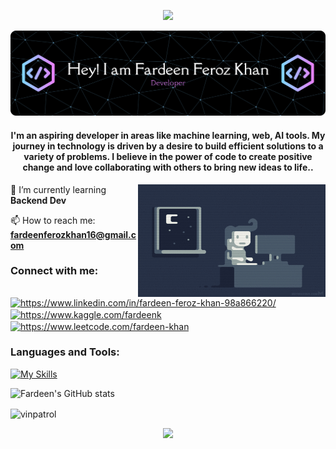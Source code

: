 <p align="center">
    <img src="https://capsule-render.vercel.app/api?type=waving&height=150&width=500&color=0:146626,100:2EC21D&section=header" />
</p>

![Header](./github-header-banner.png)



<h4 align="center">I'm an aspiring developer in areas like machine learning, web, AI tools. My journey in technology is driven by a desire to build efficient solutions to a variety of problems. I believe in the power of code to create positive change and love collaborating with others to bring new ideas to life..</h4>
<img align="right" alt="coding" width="300" height="180" style="border-radius: 15" src="./coding.gif" />

🌱 I’m currently learning **Backend Dev**

📫 How to reach me: **fardeenferozkhan16@gmail.com**

<h3 align="left">Connect with me:</h3>
<p align="left">
<a href="https://www.linkedin.com/in/fardeen-feroz-khan-98a866220/" target="blank"><img align="center" src="https://raw.githubusercontent.com/rahuldkjain/github-profile-readme-generator/master/src/images/icons/Social/linked-in-alt.svg" alt="https://www.linkedin.com/in/fardeen-feroz-khan-98a866220/" height="30" width="40" /></a>
<a href="https://kaggle.com/fardeenk" target="blank"><img align="center" src="https://raw.githubusercontent.com/rahuldkjain/github-profile-readme-generator/master/src/images/icons/Social/kaggle.svg" alt="https://www.kaggle.com/fardeenk" height="30" width="40" /></a>
<a href="https://leetcode.com/u/fardeen-khan/" target="blank"><img align="center" src="https://raw.githubusercontent.com/rahuldkjain/github-profile-readme-generator/master/src/images/icons/Social/leet-code.svg" alt="https://www.leetcode.com/fardeen-khan" height="30" width="40" /></a>
</p>

<h3 align="left">Languages and Tools:</h3>

[![My Skills](https://skillicons.dev/icons?i=python,cpp,java,js,html,css,react,express,flask,sklearn,tensorflow,mysql,postgres,mongodb,postman )](https://skillicons.dev)

![Fardeen's GitHub stats](https://github-readme-stats.vercel.app/api?username=vinpatrol)

<p><img align="center" src="https://github-readme-streak-stats.herokuapp.com/?user=vinpatrol&" alt="vinpatrol" /></p>


<!--
**vinpatrol/vinpatrol** is a ✨ _special_ ✨ repository because its `README.md` (this file) appears on your GitHub profile.

Here are some ideas to get you started:

- 🔭 I’m currently working on ...
- 🌱 I’m currently learning ...
- 👯 I’m looking to collaborate on ...
- 🤔 I’m looking for help with ...
- 💬 Ask me about ...
- 📫 How to reach me: ...
- 😄 Pronouns: ...
- ⚡ Fun fact: ...
-->

<p align="center">
    <img src="https://capsule-render.vercel.app/api?type=waving&height=150&width=500&color=0:4F4F4F,100:E1F2E1&section=footer" />
</p>
